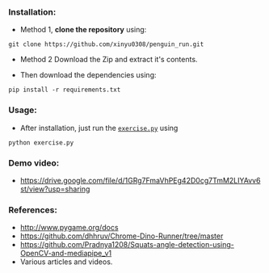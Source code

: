 
### Installation:

-	Method 1, **clone the repository** using: 
```
git clone https://github.com/xinyu0308/penguin_run.git
``` 
- Method 2
Download the Zip and extract it's contents.

-	Then download the dependencies using:
```
pip install -r requirements.txt
```

### Usage:

-	After installation, just run the [`exercise.py`](https://github.com/xinyu0308/penguin_run/blob/main/exercise.py) using
```
python exercise.py
```
### Demo video:
- https://drive.google.com/file/d/1GRg7FmaVhPEg42D0cg7TmM2LIYAvv6st/view?usp=sharing

### References:
-	http://www.pygame.org/docs
-	https://github.com/dhhruv/Chrome-Dino-Runner/tree/master
-	https://github.com/Pradnya1208/Squats-angle-detection-using-OpenCV-and-mediapipe_v1
-	Various articles and videos.
